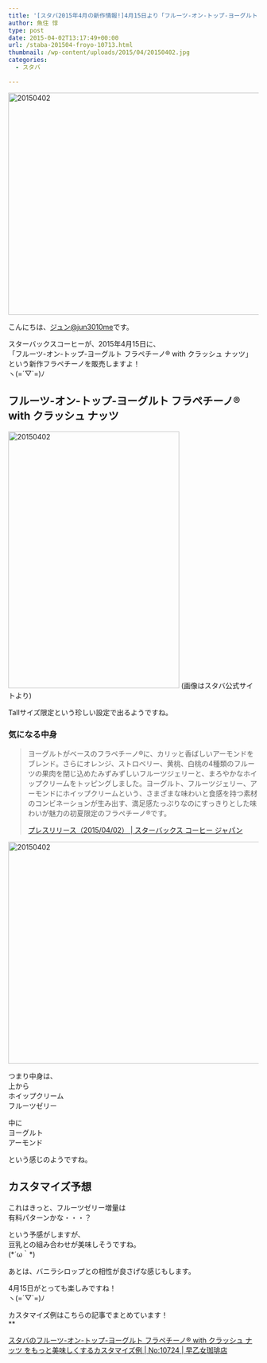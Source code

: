 ```yaml
---
title: '[スタバ2015年4月の新作情報!]4月15日より「フルーツ-オン-トップ-ヨーグルト フラペチーノ® with クラッシュ ナッツ」を発売開始！'
author: 魚住 惇
type: post
date: 2015-04-02T13:17:49+00:00
url: /staba-201504-froyo-10713.html
thumbnail: /wp-content/uploads/2015/04/20150402.jpg
categories:
  - スタバ

---
```

<img decoding="async" loading="lazy" src="/wp-content/uploads/2015/04/20150402.jpg" alt="20150402" title="20150402.jpg" border="0" width="599" height="447" /><!--more-->

こんにちは、[ジュン@jun3010me][1]です。

スターバックスコーヒーが、2015年4月15日に、  
「フルーツ-オン-トップ-ヨーグルト フラペチーノ® with クラッシュ ナッツ」  
という新作フラペチーノを販売しますよ！  
ヽ(=´▽\`=)ﾉ

## フルーツ-オン-トップ-ヨーグルト フラペチーノ® with クラッシュ ナッツ

<img decoding="async" loading="lazy" src="/wp-content/uploads/2015/04/201504021.jpg" alt="20150402" title="20150402.jpg" border="0" width="344" height="517" />  
(画像はスタバ公式サイトより)

Tallサイズ限定という珍しい設定で出るようですね。

### 気になる中身



> ヨーグルトがベースのフラペチーノ®に、カリッと香ばしいアーモンドをブレンド。さらにオレンジ、ストロベリー、黄桃、白桃の4種類のフルーツの果肉を閉じ込めたみずみずしいフルーツジェリーと、まろやかなホイップクリームをトッピングしました。ヨーグルト、フルーツジェリー、アーモンドにホイップクリームという、さまざまな味わいと食感を持つ素材のコンビネーションが生み出す、満足感たっぷりなのにすっきりとした味わいが魅力の初夏限定のフラペチーノ®です。
> 
> <p class="origin">
>   <a href="http://www.starbucks.co.jp/press_release/pr2015-1202.php" target="new">プレスリリース（2015/04/02） | スターバックス コーヒー ジャパン</a>
> </p>

<img decoding="async" loading="lazy" src="/wp-content/uploads/2015/04/20150402.jpg" alt="20150402" title="20150402.jpg" border="0" width="599" height="447" />  
  
つまり中身は、  
上から  
ホイップクリーム  
フルーツゼリー

中に  
ヨーグルト  
アーモンド

という感じのようですね。

## カスタマイズ予想

これはきっと、フルーツゼリー増量は  
有料パターンかな・・・？

という予感がしますが、  
<span class="b">豆乳との組み合わせが美味しそう</span>ですね。  
(\*´ω｀\*)

あとは、バニラシロップとの相性が良さげな感じもします。

4月15日がとっても楽しみですね！  
ヽ(=´▽\`=)ﾉ

カスタマイズ例はこちらの記事でまとめています！  
**</p> 

<a href="http://jun3010.me/staba-froyo-customize-osusume-10724.html" target="_blank">スタバのフルーツ-オン-トップ-ヨーグルト フラペチーノ® with クラッシュ ナッツ をもっと美味しくするカスタマイズ例 | No:10724 | 早乙女珈琲店</a>

</b>

 [1]: https://twitter.com/jun3010me